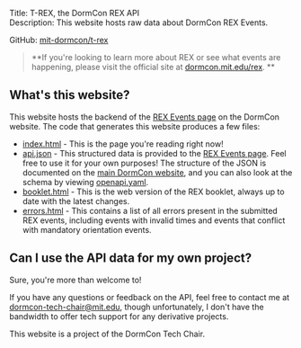 Title: T-REX, the DormCon REX API  
Description: This website hosts raw data about DormCon REX Events.

GitHub: [mit-dormcon/t-rex][repo]

> **If you're looking to learn more about REX or see what events are happening,
> please visit the official site at [dormcon.mit.edu/rex][rex]. **

## What's this website?

This website hosts the backend of the [REX Events page][events] on the DormCon
website. The code that generates this website produces a few files:

- [index.html](./index.html) - This is the page you're reading right now!
- [api.json](./api.json) - This structured data is provided to the [REX Events
  page][events]. Feel free to use it for your own purposes! The structure of the
  JSON is documented on the [main DormCon website][docs], and you can also look
  at the schema by viewing [openapi.yaml](./openapi.yaml).
- [booklet.html](./booklet.html) - This is the web version of the REX booklet,
  always up to date with the latest changes.
- [errors.html](./errors.html) - This contains a list of all errors present in
  the submitted REX events, including events with invalid times and events that
  conflict with mandatory orientation events.

## Can I use the API data for my own project?

Sure, you're more than welcome to!

If you have any questions or feedback on the API, feel free to contact me at
<dormcon-tech-chair@mit.edu>, though unfortunately, I don't have the bandwidth
to offer tech support for any derivative projects.

This website is a project of the DormCon Tech Chair.

[repo]: https://github.com/mit-dormcon/t-rex
[rex]: https://dormcon.mit.edu/rex
[events]: https://dormcon.mit.edu/rex/events
[docs]: https://dormcon.mit.edu/rex/api
